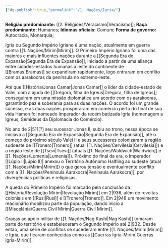 ```yaml
---
{"dg-publish":true,"permalink":"/1. Nações/Igria/"}
---
```


 __Religião predominante:__ [[2. Religiões/Veracismo\|Veracismo]];
 __Raça predominante:__ Humanos;
 __Idiomas oficiais:__ Comum; 
 __Forma de governo:__ Autocracia, Monarquia;
 
Igria ou Segundo Império Igriano é uma nação, atualmente em guerra contra [[1. Nações/Mirim\|Mirim]]. 
O Primeiro Império Igriano foi uma das maiores e mais influentes nações durante a [[Segunda Era de Expansão\|Segunda Era de Expansão]], iniciado a partir de uma aliança entre cidades-estados humanas à leste do continente de [[Bramas\|Bramas]] se expandiram rapidamente, logo entraram em conflito com os aarakocras da península no extremo-leste.

Até que [[História/Jonas Camar\|Jonas Camar]] o líder da cidade-estado de Valei, com a ajuda de [[Drégora, filha de Igreus\|Drégora, filha de Igreus]] conseguiram em uma missão diplomática um acordo com os aarakocras, garantindo paz e soberania para as duas nações. O acordo foi um grande sucesso, e as duas nações prosperaram em comércio perto do final de sua vida Hamon foi nomeado Imperador da recém batizada Igria (homenagem a Igreus, Semideus da Diplomacia do Comércio).

No ano de 2|511[?] seu sucessor Jonas II, subiu ao trono, nessa época se iniciava a [[Segunda Era de Expansão\|Segunda Era de Expansão]], até o começo do próximo século Valei II e seus sucessores colonizaram a região sudoeste de [[Tronero\|Tronero]] (atual [[1. Nações/Cervilesia\|Cervilesia]]) e a região leste de [[Tsevi\|Tsevi]] (atuais [[1. Nações/Waldwich\|Waldwich]] e [[1. Nações/Lumenia\|Lumenia]]). Próximo do final da era, o Imperador [[Lúpio II\|Lúpio II]] anexou o Território Autônomo Halfling ao sudeste (atual [[1. Nações/Mirim\|Mirim]]) o que gerou tensão e eventualmente conflito com a [[1. Nações/Península Aarakocra\|Península Aarakocra]], por divergências políticas e religiosas.

A queda do Primeiro Império foi marcado pela conclusão da [[História/Revolução Mirim\|Revolução Mirim]] em 2|936, além de revoltas coloniais em [[Rusi\|Rusi]] e [[Tronero\|Tronero]]. 
Em 2|948 um movimento reacionário mobilizou parte da população, dando inicio a [[Miscelânia/Guerra Civil Mirim\|Guerra Civil Mirim]]. 

Graças ao apoio militar de [[1. Nações/Nag Kashi\|Nag Kashi]] tomaram parte do território e estabeleceram o Segundo Império até 2|932.
Desde então, uma série de conflitos se sucederam entre [[1. Nações/Mirim\|Mirim]] e Igria, que ficaram conhecidas como as [[Guerras Igria-Mirim\|Guerras Igria-Mirim]]. 